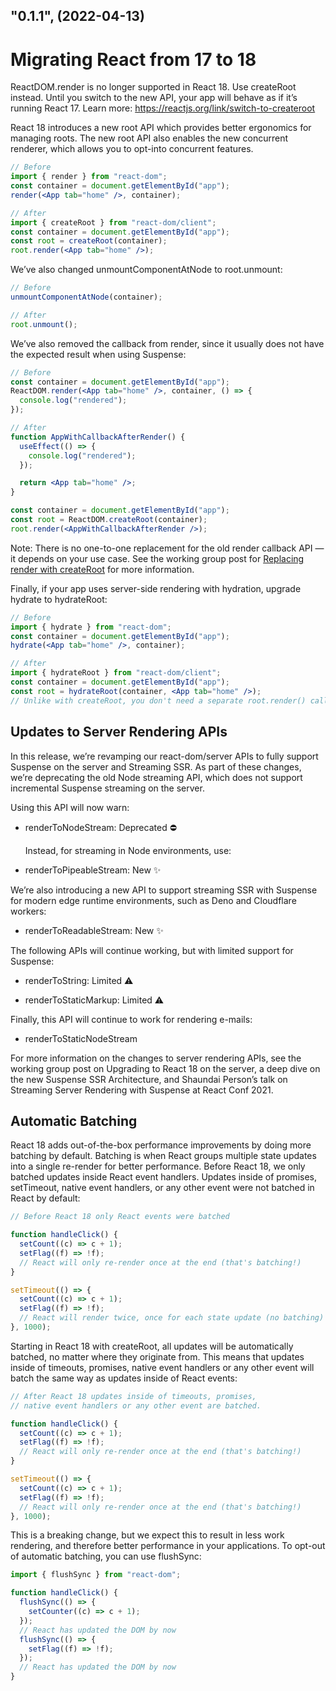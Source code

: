 ## "0.1.1", (2022-04-13)

# Migrating React from 17 to 18

ReactDOM.render is no longer supported in React 18. Use createRoot instead. Until you switch to the new API, your app will behave as if it’s running React 17. Learn more: https://reactjs.org/link/switch-to-createroot

React 18 introduces a new root API which provides better ergonomics for managing roots. The new root API also enables the new concurrent renderer, which allows you to opt-into concurrent features.

```jsx
// Before
import { render } from "react-dom";
const container = document.getElementById("app");
render(<App tab="home" />, container);

// After
import { createRoot } from "react-dom/client";
const container = document.getElementById("app");
const root = createRoot(container);
root.render(<App tab="home" />);
```

We’ve also changed unmountComponentAtNode to root.unmount:

```jsx
// Before
unmountComponentAtNode(container);

// After
root.unmount();
```

We’ve also removed the callback from render, since it usually does not have the expected result when using Suspense:

```jsx
// Before
const container = document.getElementById("app");
ReactDOM.render(<App tab="home" />, container, () => {
  console.log("rendered");
});

// After
function AppWithCallbackAfterRender() {
  useEffect(() => {
    console.log("rendered");
  });

  return <App tab="home" />;
}

const container = document.getElementById("app");
const root = ReactDOM.createRoot(container);
root.render(<AppWithCallbackAfterRender />);
```

Note: There is no one-to-one replacement for the old render callback API — it depends on your use case. See the working group post for [Replacing render with createRoot](https://github.com/reactwg/react-18/discussions/5) for more information.

Finally, if your app uses server-side rendering with hydration, upgrade hydrate to hydrateRoot:

```jsx
// Before
import { hydrate } from "react-dom";
const container = document.getElementById("app");
hydrate(<App tab="home" />, container);

// After
import { hydrateRoot } from "react-dom/client";
const container = document.getElementById("app");
const root = hydrateRoot(container, <App tab="home" />);
// Unlike with createRoot, you don't need a separate root.render() call here.
```

## Updates to Server Rendering APIs

In this release, we’re revamping our react-dom/server APIs to fully support Suspense on the server and Streaming SSR. As part of these changes, we’re deprecating the old Node streaming API, which does not support incremental Suspense streaming on the server.

Using this API will now warn:

- renderToNodeStream: Deprecated ⛔️️

  Instead, for streaming in Node environments, use:

- renderToPipeableStream: New ✨

We’re also introducing a new API to support streaming SSR with Suspense for modern edge runtime environments, such as Deno and Cloudflare workers:

- renderToReadableStream: New ✨

The following APIs will continue working, but with limited support for Suspense:

- renderToString: Limited ⚠️

- renderToStaticMarkup: Limited ⚠️

Finally, this API will continue to work for rendering e-mails:

- renderToStaticNodeStream

For more information on the changes to server rendering APIs, see the working group post on Upgrading to React 18 on the server, a deep dive on the new Suspense SSR Architecture, and Shaundai Person’s talk on Streaming Server Rendering with Suspense at React Conf 2021.

## Automatic Batching

React 18 adds out-of-the-box performance improvements by doing more batching by default. Batching is when React groups multiple state updates into a single re-render for better performance. Before React 18, we only batched updates inside React event handlers. Updates inside of promises, setTimeout, native event handlers, or any other event were not batched in React by default:

```jsx
// Before React 18 only React events were batched

function handleClick() {
  setCount((c) => c + 1);
  setFlag((f) => !f);
  // React will only re-render once at the end (that's batching!)
}

setTimeout(() => {
  setCount((c) => c + 1);
  setFlag((f) => !f);
  // React will render twice, once for each state update (no batching)
}, 1000);
```

Starting in React 18 with createRoot, all updates will be automatically batched, no matter where they originate from. This means that updates inside of timeouts, promises, native event handlers or any other event will batch the same way as updates inside of React events:

```jsx
// After React 18 updates inside of timeouts, promises,
// native event handlers or any other event are batched.

function handleClick() {
  setCount((c) => c + 1);
  setFlag((f) => !f);
  // React will only re-render once at the end (that's batching!)
}

setTimeout(() => {
  setCount((c) => c + 1);
  setFlag((f) => !f);
  // React will only re-render once at the end (that's batching!)
}, 1000);
```

This is a breaking change, but we expect this to result in less work rendering, and therefore better performance in your applications. To opt-out of automatic batching, you can use flushSync:

```jsx
import { flushSync } from "react-dom";

function handleClick() {
  flushSync(() => {
    setCounter((c) => c + 1);
  });
  // React has updated the DOM by now
  flushSync(() => {
    setFlag((f) => !f);
  });
  // React has updated the DOM by now
}
```
